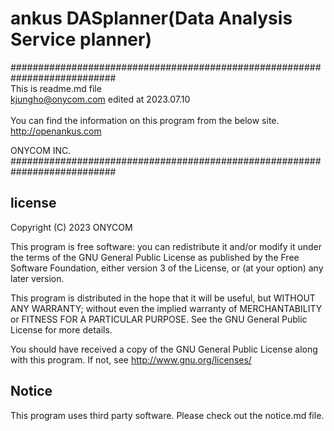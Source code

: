 # ankus DASplanner(Data Analysis Service planner)

########################################################################### <br>
This is readme.md file <br>
kjungho@onycom.com edited at 2023.07.10 <br>
<br>
You can find the information on this program from the below site. <br>
http://openankus.com <br>

ONYCOM INC. <br>
###########################################################################

## license
Copyright (C) 2023 ONYCOM<name of author>

This program is free software: you can redistribute it and/or modify
it under the terms of the GNU General Public License as published by
the Free Software Foundation, either version 3 of the License, or
(at your option) any later version.

This program is distributed in the hope that it will be useful,
but WITHOUT ANY WARRANTY; without even the implied warranty of
MERCHANTABILITY or FITNESS FOR A PARTICULAR PURPOSE. See the
GNU General Public License for more details.

You should have received a copy of the GNU General Public License
along with this program. If not, see <http://www.gnu.org/licenses/>



## Notice

This program uses third party software.
Please check out the notice.md file.

